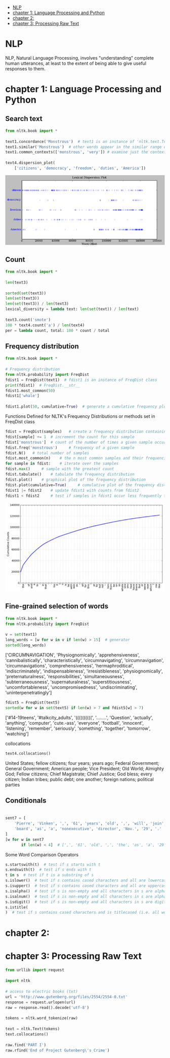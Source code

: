 
<!-- @import "[TOC]" {cmd="toc" depthFrom=1 depthTo=6 orderedList=false} -->

<!-- code_chunk_output -->

- [NLP](#nlp)
- [chapter 1: Language Processing and Python](#chapter-1-language-processing-and-python)
- [chapter 2:](#chapter-2)
- [chapter 3: Processing Raw Text](#chapter-3-processing-raw-text)

<!-- /code_chunk_output -->

# NLP

NLP, Natural Language Processing, involves "understanding" complete human utterances, at least to the extent of being able to give useful responses to them.

# chapter 1: Language Processing and Python


## Search text

```python
from nltk.book import *

text1.concordance('Monstrous')  # text1 is an instance of 'nltk.text.Text'
text1.similar('Monstrous')  # other words appear in the similar range of contest
text1.common_contexts(['monstrous', 'very']) # examine just the contexts that are shared by two or more words

text4.dispersion_plot(
    ['citizens', 'democracy', 'freedom', 'duties', 'America'])

```

![Image of dispersion_plot](https://github.com/Angingun/learn_NLTK/blob/master/NLTKofficials/basics/dis_plot.png)


## Count

```python
from nltk.book import *

len(text3)

sorted(set(text3))
len(set(text3))
len(set(text3)) / len(text3)
lexical_diversity = lambda text: len(set(text)) / len(text)

text3.count('smote')
100 * text4.count('a') / len(text4)
per = lambda count, total: 100 * count / total

```
## Frequency distribution

```python
from nltk.book import *

# Frequency distribution
from nltk.probability import FreqDist
fdist1 = FreqDist(text1)  # fdist1 is an instance of FreqDist class
print(fdist1)  # FreqDist.__str__
fdist1.most_common(50)
fdist1['whale']

fdist1.plot(50, cumulative=True)  # generate a cumulative frequency plot
```

Functions Defined for NLTK's Frequency Distributions or methods set in FreqDist class
```python
fdist = FreqDist(samples) 	# create a frequency distribution containing the given samples
fdist[sample] += 1 	# increment the count for this sample
fdist['monstrous'] 	# count of the number of times a given sample occurred
fdist.freq('monstrous') 	# frequency of a given sample
fdist.N() 	# total number of samples
fdist.most_common(n) 	# the n most common samples and their frequencies
for sample in fdist: 	# iterate over the samples
fdist.max() 	# sample with the greatest count
fdist.tabulate() 	# tabulate the frequency distribution
fdist.plot() 	# graphical plot of the frequency distribution
fdist.plot(cumulative=True) 	# cumulative plot of the frequency distribution
fdist1 |= fdist2 	# update fdist1 with counts from fdist2
fdist1 < fdist2 	# test if samples in fdist1 occur less frequently than in fdist2

```
![cumu_freq](https://github.com/Angingun/learn_NLTK/blob/master/NLTKofficials/basics/cumu_freq.png)


## Fine-grained selection of words

```python
from nltk.book import *
from nltk.probability import FreqDist

v = set(text1)
long_words = [w for w in v if len(w) > 15]  # generator 
sorted(long_words)
```
['CIRCUMNAVIGATION', 'Physiognomically', 'apprehensiveness', 'cannibalistically',
'characteristically', 'circumnavigating', 'circumnavigation', 'circumnavigations',
'comprehensiveness', 'hermaphroditical', 'indiscriminately', 'indispensableness',
'irresistibleness', 'physiognomically', 'preternaturalness', 'responsibilities',
'simultaneousness', 'subterraneousness', 'supernaturalness', 'superstitiousness',
'uncomfortableness', 'uncompromisedness', 'undiscriminating', 'uninterpenetratingly']

```python
fdist5 = FreqDist(text5)
sorted(w for w in set(text5) if len(w) > 7 and fdist5[w] > 7)
``` 
['#14-19teens', '#talkcity_adults', '((((((((((', '........', 'Question',
'actually', 'anything', 'computer', 'cute.-ass', 'everyone', 'football',
'innocent', 'listening', 'remember', 'seriously', 'something', 'together',
'tomorrow', 'watching']

collocations
```python
text4.collocations()
```
United States; fellow citizens; four years; years ago; Federal
Government; General Government; American people; Vice President; Old
World; Almighty God; Fellow citizens; Chief Magistrate; Chief Justice;
God bless; every citizen; Indian tribes; public debt; one another;
foreign nations; political parties


## Conditionals

```python

sent7 = [
    'Pierre', 'Vinken', ',', '61', 'years', 'old', ',', 'will', 'join', 'the',
    'board', 'as', 'a', 'nonexecutive', 'director', 'Nov.', '29', '.'
]
[w for w in sent7
       if len(w) < 4]  # [',', '61', 'old', ',', 'the', 'as', 'a', '29', '.']
```

Some Word Comparison Operators

```python
s.startswith(t)  # test if s starts with t
s.endswith(t)  # test if s ends with t
t in s  # test if t is a substring of s
s.islower()  # test if s contains cased characters and all are lowercase
s.isupper()  # test if s contains cased characters and all are uppercase
s.isalpha()  # test if s is non-empty and all characters in s are alphabetic
s.isalnum()  # test if s is non-empty and all characters in s are alphanumeric
s.isdigit()  # test if s is non-empty and all characters in s are digits
s.istitle(
)  # test if s contains cased characters and is titlecased (i.e. all words in s have initial capitals)

```
# chapter 2: 





# chapter 3: Processing Raw Text

```python
from urllib import request

import nltk

# access to electric books (txt)
url = 'http://www.gutenberg.org/files/2554/2554-0.txt'
response = request.urlopen(url)
raw = response.read().decode('utf-8')

tokens = nltk.word_tokenize(raw)

text = nltk.Text(tokens)
text.collocations()

raw.find('PART I')
raw.rfind('End of Project Gutenberg\'s Crime')
```
